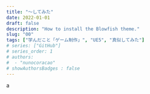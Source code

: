 ```yaml
---
title: "～してみた"
date: 2022-01-01
draft: false
description: "How to install the Blowfish theme."
slug: "00"
tags: ["学んだこと「ゲーム制作」", "UE5", "真似してみた"]
# series: ["GitHub"]
# series_order: 1
# authors:
#  - "nunocoracao"
# showAuthorsBadges : false 
---
```








a

